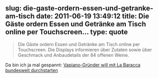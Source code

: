 slug: die-gaste-ordern-essen-und-getranke-am-tisch
date: 2011-06-19 13:49:12
title: Die Gäste ordern Essen und Getränke am Tisch online per Touchscreen...
type: quote
---

> Die Gäste ordern Essen und Getränke am Tisch online per Touchscreen. Die Displays informieren über Zutaten sowie über Geschmack und Anbaudetails der 84 offenen Weine.

Da bin ich ja mal gespannt: [Vapiano-Gründer will mit La Baracca bundesweit durchstarten](http://www.wiwo.de/unternehmen-maerkte/vapiano-gruender-will-mit-la-baracca-bundesweit-durchstarten-469956/)
